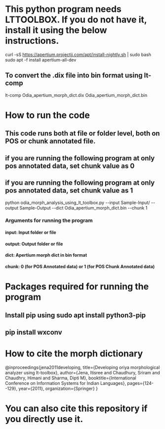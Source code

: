 # This python program needs LTTOOLBOX. If you do not have it, install it using the below instructions.
curl -sS https://apertium.projectjj.com/apt/install-nightly.sh | sudo bash  
sudo apt -f install apertium-all-dev
## To convert the .dix file into bin format using lt-comp
lt-comp Odia_apertium_morph_dict.dix Odia_apertium_morph_dict.bin
# How to run the code
## This code runs both at file or folder level, both on POS or chunk annotated file.
## if you are running the following program at only pos annotated data, set chunk value as 0
## if you are running the following program at only pos annotated data, set chunk value as 1
python odia_morph_analysis_using_lt_toolbox.py --input Sample-Input/ --output Sample-Output --dict Odia_apertium_morph_dict.bin --chunk 1
### Arguments for running the program
#### input: Input folder or file
#### output: Output folder or file
#### dict: Apertium morph dict in bin format
#### chunk: 0 (for POS Annotated data) or 1 (for POS Chunk Annotated data)
# Packages required for running the program
## Install pip using sudo apt install python3-pip
## pip install wxconv
# How to cite the morph dictionary
@inproceedings{jena2011developing,
  title={Developing oriya morphological analyzer using lt-toolbox},
  author={Jena, Itisree and Chaudhury, Sriram and Chaudhry, Himani and Sharma, Dipti M},
  booktitle={International Conference on Information Systems for Indian Languages},
  pages={124--129},
  year={2011},
  organization={Springer}
}
# You can also cite this repository if you directly use it.
